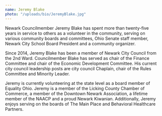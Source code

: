 ```yaml
---
name: Jeremy Blake
photo: "/uploads/bio/JeremyBlake.jpg"
---
```

Newark Councilmember Jeremy Blake has spent more than twenty-five years in service to others as a volunteer in the community, serving on various community boards and committees, Ohio Senate staff member, Newark City School Board President and a community organizer. 

Since 2014, Jeremy Blake has been a member of Newark City Council from the 2nd Ward. Councilmember Blake has served as chair of the Finance Committee and chair of the Economic Development Committee. His current city council leadership posts are city council Chaplain, chair of the Rules Committee and Minority Leader.

Jeremy is currently volunteering at the state level as a board member of Equality Ohio. Jeremy is a member of the Licking County Chamber of Commerce, a member of the Downtown Newark Association, a lifetime member of the NAACP and a proud Newark Kiwanian. Additionally, Jeremy enjoys serving on the boards of The Main Place and Behavioral Healthcare Partners.
